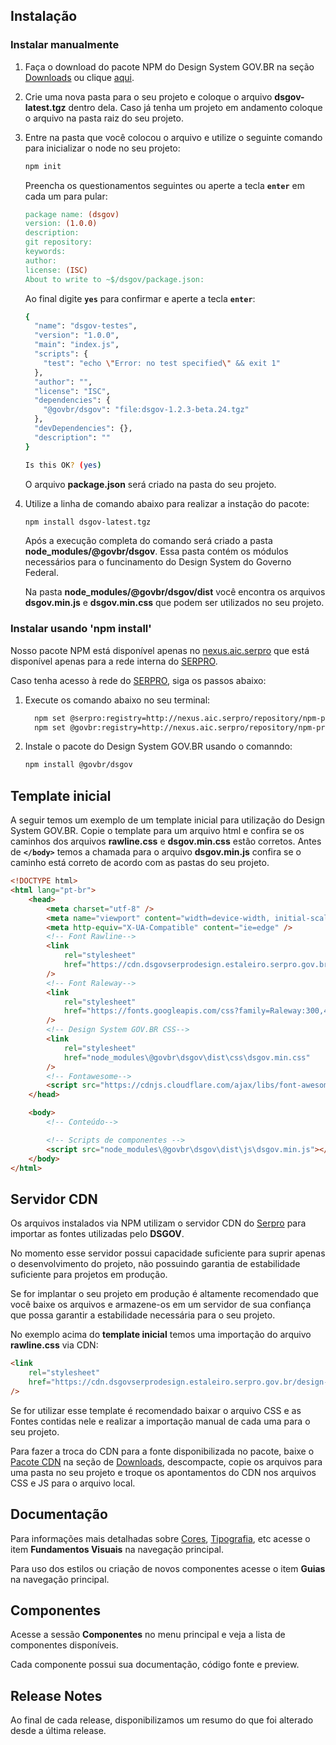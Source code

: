 ## Instalação

### Instalar manualmente

1. Faça o download do pacote NPM do Design System GOV.BR na seção [Downloads](/downloads) ou clique [aqui](/assets/design-system/assets/npm-package/dsgov-latest.tgz).
1. Crie uma nova pasta para o seu projeto e coloque o arquivo **dsgov-latest.tgz** dentro dela. Caso já tenha um projeto em andamento coloque o arquivo na pasta raiz do seu projeto.
1. Entre na pasta que você colocou o arquivo e utilize o seguinte comando para inicializar o node no seu projeto:

    ```bash
    npm init
    ```

    Preencha os questionamentos seguintes ou aperte a tecla **`enter`** em cada um para pular:

    ```makefile
    package name: (dsgov)
    version: (1.0.0)
    description:
    git repository:
    keywords:
    author:
    license: (ISC)
    About to write to ~$/dsgov/package.json:
    ```

    Ao final digite **`yes`** para confirmar e aperte a tecla **`enter`**:

    ```bash
    {
      "name": "dsgov-testes",
      "version": "1.0.0",
      "main": "index.js",
      "scripts": {
        "test": "echo \"Error: no test specified\" && exit 1"
      },
      "author": "",
      "license": "ISC",
      "dependencies": {
        "@govbr/dsgov": "file:dsgov-1.2.3-beta.24.tgz"
      },
      "devDependencies": {},
      "description": ""
    }

    Is this OK? (yes)
    ```

    O arquivo **package.json** será criado na pasta do seu projeto.

1. Utilize a linha de comando abaixo para realizar a instação do pacote:

    ```bash
    npm install dsgov-latest.tgz
    ```

    Após a execução completa do comando será criado a pasta **node_modules/@govbr/dsgov**. Essa pasta contém os módulos necessários para o funcinamento do Design System do Governo Federal.

    Na pasta **node_modules/@govbr/dsgov/dist** você encontra os arquivos **dsgov.min.js** e **dsgov.min.css** que podem ser utilizados no seu projeto.

### Instalar usando 'npm install'

Nosso pacote NPM está disponível apenas no [nexus.aic.serpro](http://nexus.aic.serpro/) que está disponível apenas para a rede interna do [SERPRO](https://www.serpro.gov.br/).

Caso tenha acesso à rede do [SERPRO](https://www.serpro.gov.br/), siga os passos abaixo:

1. Execute os comando abaixo no seu terminal:

    ```bash
      npm set @serpro:registry=http://nexus.aic.serpro/repository/npm-private/
      npm set @govbr:registry=http://nexus.aic.serpro/repository/npm-private/
    ```

1. Instale o pacote do Design System GOV.BR usando o comanndo:

    ```bash
    npm install @govbr/dsgov
    ```

## Template inicial

A seguir temos um exemplo de um template inicial para utilização do Design System GOV.BR. Copie o template para um arquivo html e confira se os caminhos dos arquivos **rawline.css** e **dsgov.min.css** estão corretos. Antes de **`</body>`** temos a chamada para o arquivo **dsgov.min.js** confira se o caminho está correto de acordo com as pastas do seu projeto.

```html
<!DOCTYPE html>
<html lang="pt-br">
    <head>
        <meta charset="utf-8" />
        <meta name="viewport" content="width=device-width, initial-scale=1" />
        <meta http-equiv="X-UA-Compatible" content="ie=edge" />
        <!-- Font Rawline-->
        <link
            rel="stylesheet"
            href="https://cdn.dsgovserprodesign.estaleiro.serpro.gov.br/design-system/fonts/rawline/css/rawline.css"
        />
        <!-- Font Raleway-->
        <link
            rel="stylesheet"
            href="https://fonts.googleapis.com/css?family=Raleway:300,400,500,600,700,800,900&amp;display=swap"
        />
        <!-- Design System GOV.BR CSS-->
        <link
            rel="stylesheet"
            href="node_modules\@govbr\dsgov\dist\css\dsgov.min.css"
        />
        <!-- Fontawesome-->
        <script src="https://cdnjs.cloudflare.com/ajax/libs/font-awesome/5.11.2/js/all.min.js"></script>
    </head>

    <body>
        <!-- Conteúdo-->

        <!-- Scripts de componentes -->
        <script src="node_modules\@govbr\dsgov\dist\js\dsgov.min.js"></script>
    </body>
</html>
```

## Servidor CDN

Os arquivos instalados via NPM utilizam o servidor CDN do [Serpro](https://www.serpro.gov.br) para importar as fontes utilizadas pelo **DSGOV**.

No momento esse servidor possui capacidade suficiente para suprir apenas o desenvolvimento do projeto, não possuindo garantia de estabilidade suficiente para projetos em produção.

Se for implantar o seu projeto em produção é altamente recomendado que você baixe os arquivos e armazene-os em um servidor de sua confiança que possa garantir a estabilidade necessária para o seu projeto.

No exemplo acima do **template inicial** temos uma importação do arquivo **rawline.css** via CDN:

```html
<link
    rel="stylesheet"
    href="https://cdn.dsgovserprodesign.estaleiro.serpro.gov.br/design-system/fonts/rawline/css/rawline.css"
/>
```

Se for utilizar esse template é recomendado baixar o arquivo CSS e as Fontes contidas nele e realizar a importação manual de cada uma para o seu projeto.

Para fazer a troca do CDN para a fonte disponibilizada no pacote, baixe o [Pacote CDN](https://serprodrive.serpro.gov.br/s/dLZJm9soLLiPzzg) na seção de [Downloads](/downloads), descompacte, copie os arquivos para uma pasta no seu projeto e troque os apontamentos do CDN nos arquivos CSS e JS para o arquivo local.

## Documentação

Para informações mais detalhadas sobre [Cores](/ds/fundamentos-visuais/cores), [Tipografia](/ds/fundamentos-visuais/tipografia), etc acesse o item **Fundamentos Visuais** na navegação principal.

Para uso dos estilos ou criação de novos componentes acesse o item **Guias** na navegação principal.

## Componentes

Acesse a sessão **Componentes** no menu principal e veja a lista de componentes disponíveis.

Cada componente possui sua documentação, código fonte e preview.

## Release Notes

Ao final de cada release, disponibilizamos um resumo do que foi alterado desde a última release.
